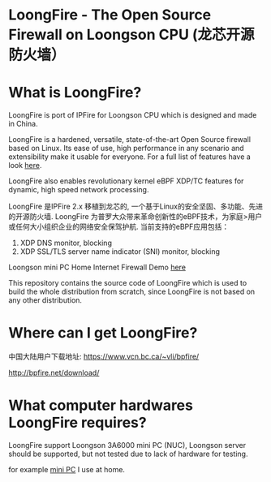 # LoongFire - The Open Source Firewall on Loongson CPU (龙芯开源防火墙）

# What is LoongFire?

LoongFire is port of IPFire for Loongson CPU which is designed and made in China.

LoongFire is a hardened, versatile, state-of-the-art Open Source firewall based on
Linux. Its ease of use, high performance in any scenario and extensibility make
it usable for everyone. For a full list of features have a look [here](https://www.ipfire.org/about).

LoongFire also enables revolutionary kernel eBPF XDP/TC features for dynamic, high
speed network processing.

LoongFire 是IPFire 2.x 移植到龙芯的, 一个基于Linux的安全坚固、多功能、先进的开源防火墙. LoongFire 为普罗大众带来革命创新性的eBPF技术，为家庭>用户或任何大小组织企业的网络安全保驾护航. 当前支持的eBPF应用包括：

1. XDP DNS monitor, blocking
2. XDP SSL/TLS server name indicator (SNI) monitor, blocking

Loongson mini PC Home Internet Firewall Demo [here](https://youtu.be/rVHkBf1HB7Y?si=cxZphLIn4RhRp3-F)

This repository contains the source code of LoongFire which is used to build
the whole distribution from scratch, since LoongFire is not based on any other
distribution.

# Where can I get LoongFire?

中国大陆用户下载地址: https://www.vcn.bc.ca/~vli/bpfire/

http://bpfire.net/download/

# What computer hardwares LoongFire requires?

LoongFire support Loongson 3A6000 mini PC (NUC), Loongson server should be supported, but not tested due to lack of hardware for testing.

for example [mini PC](https://www.aliexpress.us/item/3256807861547435.html?spm=a2g0o.order_list.order_list_main.5.6c6c1802f4v4tf&gatewayAdapt=glo2usa) I use at home.

